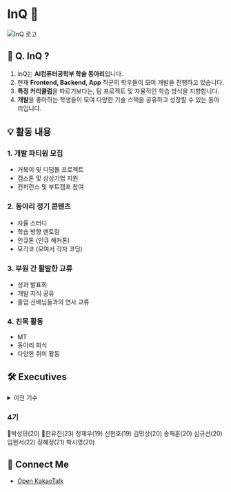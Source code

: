 # InQ 👋
![InQ 로고](https://github.com/user-attachments/assets/7fa4408c-5235-469f-9255-de22a20ef2f6)

## 🌟 Q. InQ ?

1. InQ는 **AI컴퓨터공학부 학술 동아리**입니다.
2. 현재 **Frontend, Backend, App** 직군의 학우들이 모여 개발을 진행하고 있습니다.
3. **특정 커리큘럼**을 따르기보다는, 팀 프로젝트 및 자율적인 학습 방식을 지향합니다.
4. **개발**을 좋아하는 학생들이 모여 다양한 기술 스택을 공유하고 성장할 수 있는 동아리입니다.

## 💡 활동 내용

### 1. 개발 파티원 모집
- 거북이 및 디딤돌 프로젝트
- 캡스톤 및 상상기업 지원
- 컨퍼런스 및 부트캠프 참여

### 2. 동아리 정기 콘텐츠
- 자율 스터디
- 학습 방향 멘토링
- 인큐톤 (인큐 해커톤)
- 모각코 (모여서 각자 코딩)

### 3. 부원 간 활발한 교류
- 성과 발표회
- 개발 지식 공유
- 졸업 선배님들과의 연사 교류

### 4. 친목 활동
- MT
- 동아리 회식
- 다양한 취미 활동

## 🛠️ Executives

<details>
<summary>이전 기수</summary>
<div markdown="1">

### 1기
👑유현진(17) 👑박민수(16) 송인봉(16) 김영기(17) 이우진(17) 한동현(17)

### 2기
👑최주현(18) 👑황현정(19) 남은찬(18) 유현진(17) 정재우(19) 신현호(19)

### 3기
👑정재우(19) 👑신현호(19) 최주현(18) 남은찬(18) 변해빈(18) 황현정(19) 이태용(19) 고은아(20) 한유진(23)

</div>
</details>

### 4기
👑박성민(20) 👑한유진(23) 정재우(19) 신현호(19) 김민상(20) 송재훈(20) 심규선(20) 임현서(22) 장혜정(21) 박시영(20)



## 📱 Connect Me
- [Open KakaoTalk](https://open.kakao.com/o/gzQEbQSf)

